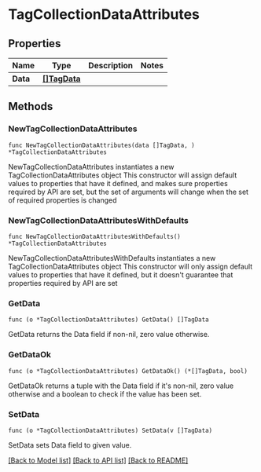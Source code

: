 # TagCollectionDataAttributes

## Properties

Name | Type | Description | Notes
------------ | ------------- | ------------- | -------------
**Data** | [**[]TagData**](TagData.md) |  | 

## Methods

### NewTagCollectionDataAttributes

`func NewTagCollectionDataAttributes(data []TagData, ) *TagCollectionDataAttributes`

NewTagCollectionDataAttributes instantiates a new TagCollectionDataAttributes object
This constructor will assign default values to properties that have it defined,
and makes sure properties required by API are set, but the set of arguments
will change when the set of required properties is changed

### NewTagCollectionDataAttributesWithDefaults

`func NewTagCollectionDataAttributesWithDefaults() *TagCollectionDataAttributes`

NewTagCollectionDataAttributesWithDefaults instantiates a new TagCollectionDataAttributes object
This constructor will only assign default values to properties that have it defined,
but it doesn't guarantee that properties required by API are set

### GetData

`func (o *TagCollectionDataAttributes) GetData() []TagData`

GetData returns the Data field if non-nil, zero value otherwise.

### GetDataOk

`func (o *TagCollectionDataAttributes) GetDataOk() (*[]TagData, bool)`

GetDataOk returns a tuple with the Data field if it's non-nil, zero value otherwise
and a boolean to check if the value has been set.

### SetData

`func (o *TagCollectionDataAttributes) SetData(v []TagData)`

SetData sets Data field to given value.



[[Back to Model list]](../README.md#documentation-for-models) [[Back to API list]](../README.md#documentation-for-api-endpoints) [[Back to README]](../README.md)


